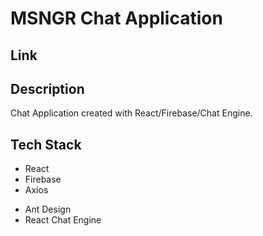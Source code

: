 # MSNGR Chat Application 

## Link 

## Description

Chat Application created with React/Firebase/Chat Engine.

## Tech Stack

- React
- Firebase
- Axios
* Ant Design
* React Chat Engine
